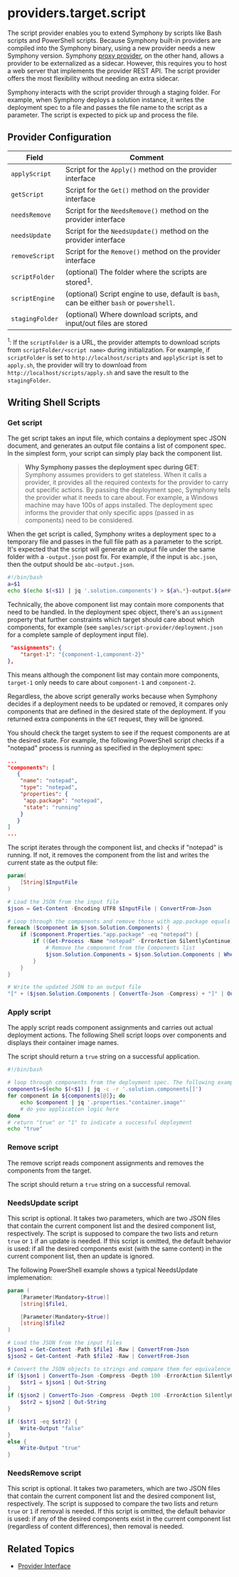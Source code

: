 # providers.target.script
The script provider enables you to extend Symphony by scripts like Bash scripts and PowerShell scripts. Because Symphony built-in providers are compiled into the Symphony binary, using a new provider needs a new Symphony version. Symphony [proxy provider](../providers/proxy_provider.md), on the other hand, allows a provider to be externalized as a sidecar. However, this requires you to host a web server that implements the provider REST API. The script provider offers the most flexibility without needing an extra sidecar. 

Symphony interacts with the script provider through a staging folder. For example, when Symphony deploys a solution instance, it writes the deployment spec to a file and passes the file name to the script as a parameter. The script is expected to pick up and process the file.

## Provider Configuration
| Field | Comment |
|--------|--------|
| ```applyScript``` | Script for the ```Apply()``` method on the provider interface |
| ```getScript``` | Script for the ```Get()``` method on the provider interface |
| ```needsRemove``` | Script for the ```NeedsRemove()``` method on the provider interface |
| ```needsUpdate``` | Script for the ```NeedsUpdate()``` method on the provider interface |
| ```removeScript``` | Script for the ```Remove()``` method on the provider interface |
| ```scriptFolder``` | (optional)  The folder where the scripts are stored<sup>1</sup>. | 
| ```scriptEngine```| (optional) Script engine to use, default is ```bash```, can be either ```bash``` or ```powershell```. |
| ```stagingFolder``` | (optional) Where download scripts, and input/out files are stored | 

<sup>1</sup>: If the ```scriptFolder``` is a URL, the provider attempts to download scripts from ```scriptFolder/<script name>``` during initialization. For example, if ```scriptFolder``` is set to ```http://localhost/scripts``` and ```applyScript``` is set to ```apply.sh```, the provider will try to download from ```http://localhost/scripts/apply.sh``` and save the result to the ```stagingFolder```.

## Writing Shell Scripts

### Get script
The get script takes an input file, which contains a deployment spec JSON document, and generates an output file contains a list of component spec. In the simplest form, your script can simply play back the component list.

> **Why Symphony passes the deployment spec during GET**: Symphony assumes providers to get stateless. When it calls a provider, it provides all the required contexts for the provider to carry out specific actions. By passing the deployment spec, Symphony tells the provider what it needs to care about. For example, a Windows machine may have 100s of apps installed. The deployment spec informs the provider that only specific apps (passed in as components) need to be considered.

When the get script is called, Symphony writes a deployment spec to a temporary file and passes in the full file path as a parameter to the script. It's expected that the script will generate an output file under the same folder with a ```-output.json``` post fix. For example, if the input is ```abc.json```, then the output should be ```abc-output.json```.

```bash
#!/bin/bash
a=$1
echo $(echo $(<$1) | jq '.solution.components') > ${a%.*}-output.${a##*.}
```
Technically, the above component list may contain more components that need to be handled. In the deployment spec object, there's an ```assignment``` property that further constraints which target should care about which components, for example (see ```samples/script-provider/deployment.json``` for a complete sample of deployment input file).

```json
 "assignments": {
    "target-1": "{component-1,component-2}"
},
```

This means although the component list may contain more components, ```target-1``` only needs to care about ```component-1``` and ```component-2```.

Regardless, the above script generally works because when Symphony decides if a deployment needs to be updated or removed, it compares only components that are defined in the desired state of the deployment. If you returned extra components in the ```GET``` request, they will be ignored. 

You should check the target system to see if the request components are at the desired state. For example, the following PowerShell script checks if a "notepad" process is running as specified in the deployment spec:
```json
...
"components": [
   {
    "name": "notepad",
    "type": "notepad",
    "properties": {
     "app.package": "notepad",
     "state": "running"
    }
   }
]
...
```
The script iterates through the component list, and checks if "notepad" is running. If not, it removes the component from the list and writes the current state as the output file:
```powershell
param(
    [String]$InputFile
)

# Load the JSON from the input file
$json = Get-Content -Encoding UTF8 $InputFile | ConvertFrom-Json

# Loop through the components and remove those with app.package equals to "notepad" if notepad process is not running
foreach ($component in $json.Solution.Components) {
    if ($component.Properties."app.package" -eq "notepad") {
        if ((Get-Process -Name "notepad" -ErrorAction SilentlyContinue) -eq $null) {
            # Remove the component from the Components list
            $json.Solution.Components = $json.Solution.Components | Where-Object { $_ -ne $component }
        }
    }
}

# Write the updated JSON to an output file
"[" + ($json.Solution.Components | ConvertTo-Json -Compress) + "]" | Out-File -Encoding ASCII $InputFile.Replace(".json", "-output.json")
```
### Apply script
The apply script reads component assignments and carries out actual deployment actions. The following Shell script loops over components and displays their container image names. 

The script should return a ```true``` string on a successful application.

```bash
#!/bin/bash

# loop through components from the deployment spec. The following example displays container.image property
components=$(echo $(<$1) | jq -c -r '.solution.components[]')
for component in ${components[@]}; do
    echo $component | jq '.properties."container.image"'
    # do you application logic here
done  
# return "true" or "1" to indicate a successful deployment
echo "true"
```

### Remove script
The remove script reads component assignments and removes the components from the target.

The script should return a ```true``` string on a successful removal.

### NeedsUpdate script
This script is optional. It takes two parameters, which are two JSON files that contain the current component list and the desired component list, respectively. The script is supposed to compare the two lists and return ```true``` or ```1``` if an update is needed. If this script is omitted, the default behavior is used: if all the desired components exist (with the same content) in the current component list, then an update is ignored.

The following PowerShell example shows a typical NeedsUpdate implemenation:

```powershell
param (
    [Parameter(Mandatory=$true)]
    [string]$file1,

    [Parameter(Mandatory=$true)]
    [string]$file2
)

# Load the JSON from the input files
$json1 = Get-Content -Path $file1 -Raw | ConvertFrom-Json
$json2 = Get-Content -Path $file2 -Raw | ConvertFrom-Json

# Convert the JSON objects to strings and compare them for equivalence
if ($json1 | ConvertTo-Json -Compress -Depth 100 -ErrorAction SilentlyContinue -WarningAction SilentlyContinue -InformationAction SilentlyContinue -OutVariable str1 | Out-Null) {
    $str1 = $json1 | Out-String
}
if ($json2 | ConvertTo-Json -Compress -Depth 100 -ErrorAction SilentlyContinue -WarningAction SilentlyContinue -InformationAction SilentlyContinue -OutVariable str2 | Out-Null) {
    $str2 = $json2 | Out-String
}

if ($str1 -eq $str2) {
    Write-Output "false"
}
else {
    Write-Output "true"
}

```

### NeedsRemove script
This script is optional. It takes two parameters, which are two JSON files that contain the current component list and the desired component list, respectively. The script is supposed to compare the two lists and return ```true``` or ```1``` if  removal is needed. If this script is omitted, the default behavior is used: if any of the desired components exist in the current component list (regardless of content differences), then removal is needed.

## Related Topics

* [Provider Interface](./provider_interface.md)
